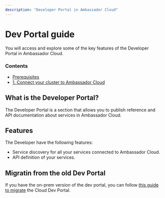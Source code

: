 ```yaml
---
description: "Developer Portal in Ambassador Cloud"
---
```


# Dev Portal guide

You will access and explore some of the key features of the Developer Portal in Ambassador Cloud.

<div class="docs-article-toc">
<h3>Contents</h3>

* [Prerequisites](#what-is-the-developer-Portal?)
* [1. Connect your cluster to Ambassador Cloud](#features)

</div>

## What is the Developer Portal?

The Developer Portal is a section that allows you to publish reference and API documentation about services in Ambassador Cloud.

## Features

The Developer have the following features:

- Service discovery for all your services connected to Ambassador Cloud.
- API definition of your services.

## Migratin from the old Dev Portal

If you have the on-prem version of the dev portal, you can follow [this guide to migrate](../migration) the Cloud Dev Portal.